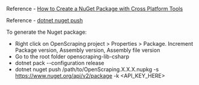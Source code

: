 Reference - [How to Create a NuGet Package with Cross Platform Tools](https://github.com/dotnet/docs/blob/master/docs/core/deploying/creating-nuget-packages.md)

Reference - [dotnet nuget push](https://docs.microsoft.com/en-us/dotnet/core/tools/dotnet-nuget-push)

To generate the Nuget package:
- Right click on OpenScraping project > Properties > Package. Increment Package version, Assembly version, Assembly file version
- Go to the root folder openscraping-lib-csharp
- dotnet pack --configuration release
- dotnet nuget push /path/to/OpenScraping.X.X.X.nupkg -s https://www.nuget.org/api/v2/package -k <API_KEY_HERE>
